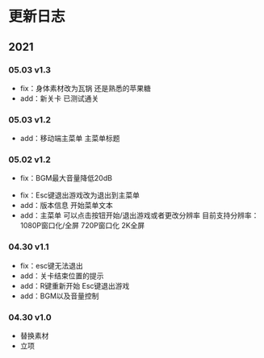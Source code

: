 # 更新日志
  
## 2021

### 05.03 v1.3
* fix：身体素材改为瓦锅 还是熟悉的苹果糖
* add：新关卡 已测试通关

### 05.03 v1.2
* add：移动端主菜单 主菜单标题

### 05.02 v1.2
* fix：BGM最大音量降低20dB
- fix：Esc键退出游戏改为退出到主菜单
- add：版本信息 开始菜单文本
- add：主菜单 可以点击按钮开始/退出游戏或者更改分辨率 目前支持分辨率：1080P窗口化/全屏 720P窗口化 2K全屏

### 04.30 v1.1
- fix：esc键无法退出
- add：关卡结束位置的提示
- add：R键重新开始 Esc键退出游戏
- add：BGM以及音量控制

### 04.30 v1.0
- 替换素材
- 立项
